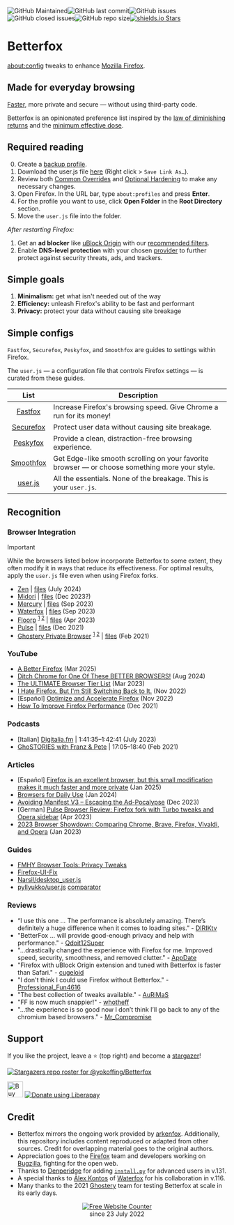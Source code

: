 ![GitHub Maintained](https://img.shields.io/badge/maintained-yes-green)![GitHub last commit](https://img.shields.io/github/last-commit/yokoffing/betterfox)![GitHub issues](https://img.shields.io/github/issues/yokoffing/betterfox)![GitHub closed issues](https://img.shields.io/github/issues-closed/yokoffing/betterfox)![GitHub repo size](https://img.shields.io/github/repo-size/yokoffing/betterfox)[![shields.io Stars](https://img.shields.io/github/stars/yokoffing/betterfox)](https://github.com/yokoffing/betterfox/stargazers)

# Betterfox
[about:config](https://support.mozilla.org/en-US/kb/about-config-editor-firefox) tweaks to enhance [Mozilla Firefox](https://www.mozilla.org/en-US/firefox/new/).

## Made for everyday browsing
[Faster](https://medium.com/@mihirgrand/comparing-popular-firefox-forks-6fa83fdfdaad#:~:text=31%25%20more%20than%20vanilla%20Firefox), more private and secure — without using third-party code.

Betterfox is an opinionated preference list inspired by the [law of diminishing returns](https://miro.medium.com/v2/resize:fit:1206/1*lcOcxriV_II_lZuXQYLoXg.jpeg) and the [minimum effective dose](https://medium.com/the-mission/less-is-more-the-minimum-effective-dose-e6d56625931e).

## Required reading
0) Create a [backup profile](https://github.com/yokoffing/Betterfox/wiki/Backup).
1) Download the user.js file [here](https://raw.githubusercontent.com/kd8tbs/my-Betterfox/main/user.js) (Right click > `Save Link As…`).
2) Review both [Common Overrides](https://github.com/yokoffing/Betterfox/wiki/Common-Overrides) and [Optional Hardening](https://github.com/yokoffing/Betterfox/wiki/Optional-Hardening) to make any necessary changes.
3) Open Firefox. In the URL bar, type `about:profiles` and press **Enter**.
4) For the profile you want to use, click **Open Folder** in the **Root Directory** section.
5) Move the `user.js` file into the folder.

*After restarting Firefox:*
1) Get an **ad blocker** like [uBlock Origin](https://addons.mozilla.org/blog/ublock-origin-everything-you-need-to-know-about-the-ad-blocker/) with our [recommended filters](https://github.com/yokoffing/filterlists#guidelines).
2) Enable **DNS-level protection** with your chosen [provider](https://github.com/yokoffing/Betterfox/wiki/Optional-Hardening#secure-dns) to further protect against security threats, ads, and trackers.

## Simple goals
1) **Minimalism:** get what isn't needed out of the way
2) **Efficiency:** unleash Firefox's ability to be fast and performant
3) **Privacy:** protect your data without causing site breakage

## Simple configs

`Fastfox`, `Securefox`, `Peskyfox`, and `Smoothfox` are guides to settings within Firefox.

The `user.js` — a configuration file that controls Firefox settings — is curated from these guides.

| List      | Description |
|:---------:|-------------|
| [Fastfox](https://github.com/yokoffing/Betterfox/blob/main/Fastfox.js)   | Increase Firefox's browsing speed. Give Chrome a run for its money!|
| [Securefox](https://github.com/yokoffing/Betterfox/blob/main/Securefox.js) | Protect user data without causing site breakage. |
| [Peskyfox](https://github.com/yokoffing/Betterfox/blob/main/Peskyfox.js)  | Provide a clean, distraction-free browsing experience. |
| [Smoothfox](https://github.com/yokoffing/Betterfox/blob/main/Smoothfox.js) | Get Edge-like smooth scrolling on your favorite browser — or choose something more your style. |
| [user.js](https://github.com/yokoffing/Betterfox/blob/main/user.js) | All the essentials. None of the breakage. This is your `user.js`. |

## Recognition

### Browser Integration
> [!IMPORTANT]
> While the browsers listed below incorporate Betterfox to some extent, they often modify it in ways that reduce its effectiveness. For optimal results, apply the `user.js` file even when using Firefox forks.

* [Zen](https://github.com/zen-browser/desktop?tab=readme-ov-file) | [files](https://github.com/zen-browser/desktop/blob/stable/src/browser/app/profile/zen-browser.js) (July 2024)
* [Midori](https://github.com/goastian/midori-desktop/blob/ESR115/README.md) | [files](https://github.com/goastian/midori-desktop/blob/f3d8d96eb8e08f35a64e3c957bea4e839d7c7730/floorp/browser/components/userjsUtils.sys.mjs#L28-L33) (Dec 2023?)
* [Mercury](https://github.com/Alex313031/Mercury/releases/tag/v.115.3.0) | [files](https://github.com/Alex313031/Mercury/commit/eb9600f9fb8f48c8f5b5c6f3264fbcdb5caff7f5) (Sep 2023)
* [Waterfox](https://www.waterfox.net/docs/releases/G6.0/) | [files](https://github.com/WaterfoxCo/Waterfox/tree/current/waterfox/browser/app/profile) (Sep 2023)
* [Floorp](https://github.com/Floorp-Projects/Floorp#-betterfox) <sup>[1](https://github.com/Floorp-Projects/Floorp/issues/233#issuecomment-1543557167) [2](https://blog.ablaze.one/3135/2023-04-01/)</sup> | [files](https://github.com/Floorp-Projects/Floorp/blob/ESR115/floorp/browser/components/preferences/userjs.inc.xhtml) (Apr 2023)
* [Pulse](https://github.com/pulse-browser/browser#%EF%B8%8F-credits) | [files](https://github.com/pulse-browser/browser/tree/alpha/src/browser/app/profile) (Dec 2021)
* [Ghostery Private Browser](https://github.com/ghostery/user-agent-desktop#community) <sup>[1](https://web.archive.org/web/20210509171835/https://www.ghostery.com/ghostery-dawn-update-more/) [2](https://web.archive.org/web/20210921114333/https://www.ghostery.com/ghostery-dawn-product-update/)</sup> | [files](https://github.com/ghostery/user-agent-desktop/tree/main/brands/ghostery/branding/pref) (Feb 2021)

### YouTube
* [A Better Firefox](https://youtu.be/JuHIwCFx34Q?si=1dx39t3HX5kzNVj-&t=133) (Mar 2025)
* [Ditch Chrome for One Of These BETTER BROWSERS!](https://youtu.be/ygkxFc8SZlc?si=m5NQe-b_oFXs5crb&t=230) (Aug 2024)
* [The ULTIMATE Browser Tier List](https://youtu.be/j5r6jFE8gic?t=560) (Mar 2023)
* [I Hate Firefox. But I'm Still Switching Back to It.](https://youtu.be/w0SJFED5xK0?t=220) (Nov 2022)
* [Español] [Optimize and Accelerate Firefox](https://www.youtube.com/watch?v=3XtoONmq5_Q) (Nov 2022) 
* [How To Improve Firefox Performance](https://www.youtube.com/watch?v=N8IOJiOFVEk) (Dec 2021)

### Podcasts
* [Italian] [Digitalia.fm](https://digitalia.fm/684/) | 1:41:35–1:42:41 (July 2023)
* [GhoSTORIES with Franz & Pete](https://anchor.fm/ghostories/episodes/S2E6-We-Talking-Ghostery-Dawn----Again-er0q02/a-a4o5vmh) | 17:05–18:40 (Feb 2021)

### Articles
* [Español] [Firefox is an excellent browser, but this small modification makes it much faster and more private](https://www.genbeta.com/a-fondo/firefox-excelente-navegador-esta-pequena-modificacion-hace-mucho-rapido-privado-asi-funciona-betterfox) (Jan 2025)
* [Browsers for Daily Use](https://anhkhoakz.neocities.org/blog/browsers-for-daily-using/#firefox-but-hardened) (Jan 2024)
* [Avoiding Manifest V3 – Escaping the Ad-Pocalypse](https://www.xbitlabs.com/avoiding-manifest-v3/) (Dec 2023)
* [German] [Pulse Browser Review: Firefox fork with Turbo tweaks and Opera sidebar](https://www.computerbild.de/artikel/cb-Tipps-Software-Pulse-Browser-Review-ein-Firefox-Fork-mit-Seitenleiste-wie-bei-Opera-35644139.html#:~:text=Noch%20mehr%20Speed%2DFeatures) (Apr 2023)
* [2023 Browser Showdown: Comparing Chrome, Brave, Firefox, Vivaldi, and Opera](https://www.appdate.lk/technology/2023-browser-showdown/) (Jan 2023)

### Guides
* [FMHY Browser Tools: Privacy Tweaks](https://www.reddit.com/r/FREEMEDIAHECKYEAH/wiki/storage/#wiki_privacy_based_browsers)
* [Firefox-UI-Fix](https://github.com/black7375/Firefox-UI-Fix/wiki/Tips#privacy)
* [Narsil/desktop_user.js](https://git.nixnet.services/Narsil/desktop_user.js#thanks)
* [pyllyukko/user.js](https://github.com/pyllyukko/user.js) [comparator](https://jm42.github.io/compare-user.js/)

### Reviews
* “I use this one ... The performance is absolutely amazing. There’s definitely a huge difference when it comes to loading sites.” - [DIRIKtv](https://youtu.be/N8IOJiOFVEk?t=16)
* "BetterFox ... will provide good-enough privacy and help with performance." - [Qdoit12Super](https://old.reddit.com/r/browsers/comments/139h4my/suggestion_for_finding_3_good_privacy_focus/jj3n3qn/?context=2)
* "...drastically changed the experience with Firefox for me. Improved speed, security, smoothness, and removed clutter." - [AppDate](https://www.appdate.lk/technology/2023-browser-showdown/#:~:text=Used%20the%20BetterFox%20user%20config%20settings%20with%20some%20overrides%20which%20drastically%20changed%20the%20experience)
* "Firefox with uBlock Origin extension and tuned with Betterfox is faster than Safari."  - [cugeloid](https://elephas.app/blog/best-browsers-mac#what-is-the-best-browser-for-mac-according-to-redditandnbsp)
* "I don't think I could use Firefox without Betterfox." - [Professional_Fun4616](https://old.reddit.com/r/nextdns/comments/15y815f/the_people_behind_betterfox_have_this_awesome/jxb7cir/?context=3)
* "The best collection of tweaks available." - [AuRiMaS](https://old.reddit.com/r/MozillaFirefox/comments/15cc1vk/about_changes_in_aboutconfig/jtyx910/?context=3)
* "FF is now much snappier!" - [whotheff](https://old.reddit.com/r/firefox/comments/z5auzi/firefox_not_properly_usingrecognizing_gpu_poor/iy36hyz/)
* "...the experience is so good now I don’t think I’ll go back to any of the chromium based browsers." - [Mr_Compromise](https://old.reddit.com/r/pcmasterrace/comments/zwioe1/what_browser_will_you_be_using_in_2023_please/j1wmbxo/)

## Support

If you like the project, leave a :star: (top right) and become a [stargazer](https://github.com/yokoffing/Betterfox/stargazers)!

[![Stargazers repo roster for @yokoffing/Betterfox](https://reporoster.com/stars/dark/yokoffing/Betterfox)](https://github.com/yokoffing/Betterfox/stargazers)

<a href='https://ko-fi.com/Q5Q5G8EPH' target='_blank'><img height='36' style='border:0px;height:36px;' src='https://storage.ko-fi.com/cdn/kofi2.png?v=3' border='0' alt='Buy Me a Coffee at ko-fi.com' /></a>
<noscript><a href="https://liberapay.com/yokoffing/donate"><img alt="Donate using Liberapay" src="https://liberapay.com/assets/widgets/donate.svg"></a></noscript>

## Credit
* Betterfox mirrors the ongoing work provided by [arkenfox](https://github.com/arkenfox/user.js). Additionally, this repository includes content reproduced or adapted from other sources. Credit for overlapping material goes to the original authors.
* Appreciation goes to the [Firefox](https://www.mozilla.org/en-US/firefox/new/) team and developers working on [Bugzilla](https://bugzilla.mozilla.org/home), fighting for the open web.
* Thanks to [Denperidge](https://github.com/Denperidge) for adding [`install.py`](https://github.com/yokoffing/Betterfox/blob/main/install.py) for advanced users in v.131.
* A special thanks to [Alex Kontos](https://github.com/MrAlex94) of [Waterfox](https://github.com/WaterfoxCo/Waterfox) for his collaboration in v.116.
* Many thanks to the 2021 [Ghostery](https://github.com/ghostery) team for testing Betterfox at scale in its early days.

<div align='center'>
  <a href='https://www.websitecounterfree.com'><img src='https://www.websitecounterfree.com/c.php?d=9&id=19653&s=1' border='0' alt='Free Website Counter'></a><br / >
since 23 July 2022</div>
